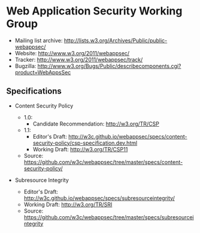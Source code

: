 Web Application Security Working Group
======================================

* Mailing list archive: <http://lists.w3.org/Archives/Public/public-webappsec/>
* Website: <http://www.w3.org/2011/webappsec/>
* Tracker: <http://www.w3.org/2011/webappsec/track/>
* Bugzilla: <http://www.w3.org/Bugs/Public/describecomponents.cgi?product=WebAppsSec>

## Specifications

* Content Security Policy
    * 1.0:
        * Candidate Recommendation: <http://w3.org/TR/CSP>
    * 1.1:
        * Editor's Draft: <http://w3c.github.io/webappsec/specs/content-security-policy/csp-specification.dev.html>
        * Working Draft: <http://w3.org/TR/CSP11>
    * Source: <https://github.com/w3c/webappsec/tree/master/specs/content-security-policy/>

* Subresource Integrity
    * Editor's Draft: <http://w3c.github.io/webappsec/specs/subresourceintegrity/>
    * Working Draft: <http://w3.org/TR/SRI>
    * Source: <https://github.com/w3c/webappsec/tree/master/specs/subresourceintegrity>
